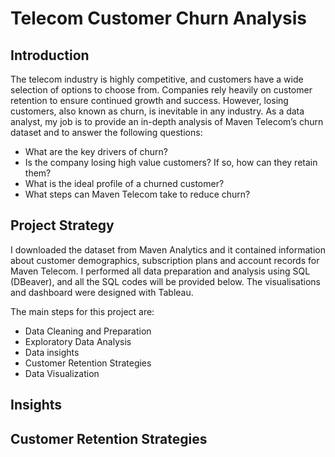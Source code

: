 # Telecom Customer Churn Analysis
## Introduction
The telecom industry is highly competitive, and customers have a wide selection of options to choose from. Companies rely heavily on customer retention to ensure continued growth and success. However, losing customers, also known as churn, is inevitable in any industry. As a data analyst, my job is to provide an in-depth analysis of Maven Telecom’s churn dataset and to answer the following questions:
* What are the key drivers of churn?
* Is the company losing high value customers? If so, how can they retain them?
* What is the ideal profile of a churned customer?
* What steps can Maven Telecom take to reduce churn?
## Project Strategy
I downloaded the dataset from Maven Analytics and it contained information about customer demographics, subscription plans and account records for Maven Telecom. I performed all data preparation and analysis using SQL (DBeaver), and all the SQL codes will be provided below. The visualisations and dashboard were designed with Tableau.

The main steps for this project are:
* Data Cleaning and Preparation
* Exploratory Data Analysis
* Data insights
* Customer Retention Strategies
* Data Visualization
## Insights
## Customer Retention Strategies
